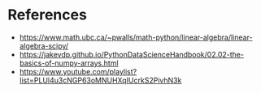 # References

- https://www.math.ubc.ca/~pwalls/math-python/linear-algebra/linear-algebra-scipy/
- https://jakevdp.github.io/PythonDataScienceHandbook/02.02-the-basics-of-numpy-arrays.html
- https://www.youtube.com/playlist?list=PLUl4u3cNGP63oMNUHXqIUcrkS2PivhN3k